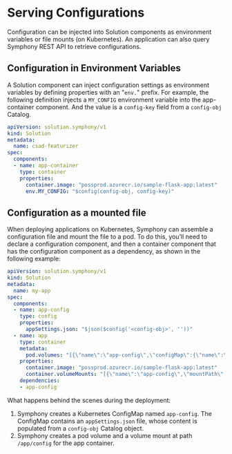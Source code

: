 # Serving Configurations
Configuration can be injected into Solution components as environment variables or file mounts (on Kubernetes). An application can also query Symphony REST API to retrieve configurations.

## Configuration in Environment Variables

A Solution component can inject configuration settings as environment variables by defining properties with an "```env.```" prefix. For example, the following definition injects a ```MY_CONFIG``` environment variable into the app-container component. And the value is a ```config-key``` field from a ```config-obj``` Catalog.

```yaml
apiVersion: solution.symphony/v1
kind: Solution
metadata: 
  name: csad-featurizer
spec:  
  components:
  - name: app-container
    type: container
    properties:
      container.image: "possprod.azurecr.io/sample-flask-app:latest"      
      env.MY_CONFIG: "$config(config-obj, config-key)" 
```
## Configuration as a mounted file
When deploying applications on Kubernetes, Symphony can assemble a configuration file and mount the file to a pod. To do this, you’ll need to declare a configuration component, and then a container component that has the configuration component as a dependency, as shown in the following example:

```yaml
apiVersion: solution.symphony/v1
kind: Solution
metadata: 
  name: my-app
spec:  
  components:
  - name: app-config
    type: config
    properties:
      appSettings.json: "$json($config('<config-obj>', ''))"
  - name: app
    type: container
    metadata:
      pod.volumes: "[{\"name\":\"app-config\",\"configMap\":{\"name\":\"app-config\"}}]" 
    properties:
      container.image: "possprod.azurecr.io/sample-flask-app:latest"      
      container.volumeMounts: "[{\"name\":\"app-config\",\"mountPath\":\"/app/config\"}]"
    dependencies:
    - app-config
```
What happens behind the scenes during the deployment:
1.	Symphony creates a Kubernetes ConfigMap named ```app-config```. The ConfigMap contains an ```appSettings.json``` file, whose content is populated from a ```config-obj``` Catalog object.
2.	Symphony creates a pod volume and a volume mount at path ```/app/config``` for the app container.



